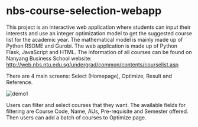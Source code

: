 ﻿# nbs-course-selection-webapp
This project is an interactive web application where students can input their interests and use an integer optimization model to get the suggested course list for the academic year. The mathematical model is mainly made up of Python RSOME and Gurobi. The web application is made up of Python Flask, JavaScript and HTML.
The information of all courses can be found on Nanyang Business School website: http://web.nbs.ntu.edu.sg/undergrad/common/contents/courselist.asp

There are 4 main screens: Select (Homepage), Optimize, Result and Reference.
 
![demo1](https://github.com/QuanPham19/nbs-course-selection-webapp/assets/106662700/9825ddfe-6a6f-49ea-b84e-5be2cf8152b9)

Users can filter and select courses that they want. The available fields for filtering are Course Code, Name, AUs, Pre-requisite and Semester offered. Then users can add a batch of courses to Optimize page.
